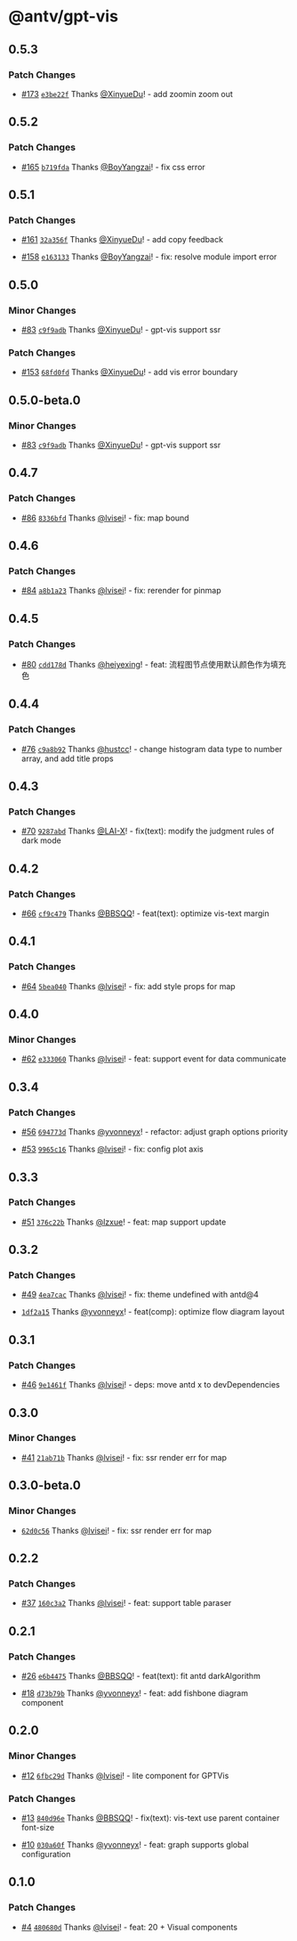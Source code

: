 # @antv/gpt-vis

## 0.5.3

### Patch Changes

- [#173](https://github.com/antvis/GPT-Vis/pull/173) [`e3be22f`](https://github.com/antvis/GPT-Vis/commit/e3be22fb7f328479bde4033eaa92f406846118d0) Thanks [@XinyueDu](https://github.com/XinyueDu)! - add zoomin zoom out

## 0.5.2

### Patch Changes

- [#165](https://github.com/antvis/GPT-Vis/pull/165) [`b719fda`](https://github.com/antvis/GPT-Vis/commit/b719fdac45bee255590ed6850c15ad1ef813d5a6) Thanks [@BoyYangzai](https://github.com/BoyYangzai)! - fix css error

## 0.5.1

### Patch Changes

- [#161](https://github.com/antvis/GPT-Vis/pull/161) [`32a356f`](https://github.com/antvis/GPT-Vis/commit/32a356f404c77579ee64c56c61ca6c6e16cb2ea9) Thanks [@XinyueDu](https://github.com/XinyueDu)! - add copy feedback

- [#158](https://github.com/antvis/GPT-Vis/pull/158) [`e163133`](https://github.com/antvis/GPT-Vis/commit/e1631332190c3195f523d86f70b7c6840e0b599f) Thanks [@BoyYangzai](https://github.com/BoyYangzai)! - fix: resolve module import error

## 0.5.0

### Minor Changes

- [#83](https://github.com/antvis/GPT-Vis/pull/83) [`c9f9adb`](https://github.com/antvis/GPT-Vis/commit/c9f9adb3e22bf697005a821529678f55c16d1d99) Thanks [@XinyueDu](https://github.com/XinyueDu)! - gpt-vis support ssr

### Patch Changes

- [#153](https://github.com/antvis/GPT-Vis/pull/153) [`68fd0fd`](https://github.com/antvis/GPT-Vis/commit/68fd0fd4cef49a9a0c3b19938b031a57dc5d0c84) Thanks [@XinyueDu](https://github.com/XinyueDu)! - add vis error boundary

## 0.5.0-beta.0

### Minor Changes

- [#83](https://github.com/antvis/GPT-Vis/pull/83) [`c9f9adb`](https://github.com/antvis/GPT-Vis/commit/c9f9adb3e22bf697005a821529678f55c16d1d99) Thanks [@XinyueDu](https://github.com/XinyueDu)! - gpt-vis support ssr

## 0.4.7

### Patch Changes

- [#86](https://github.com/antvis/GPT-Vis/pull/86) [`8336bfd`](https://github.com/antvis/GPT-Vis/commit/8336bfdf62c3580198fc6ed3133a0d3f81b01538) Thanks [@lvisei](https://github.com/lvisei)! - fix: map bound

## 0.4.6

### Patch Changes

- [#84](https://github.com/antvis/GPT-Vis/pull/84) [`a8b1a23`](https://github.com/antvis/GPT-Vis/commit/a8b1a232ec515f248173404c30f41a31eb77c884) Thanks [@lvisei](https://github.com/lvisei)! - fix: rerender for pinmap

## 0.4.5

### Patch Changes

- [#80](https://github.com/antvis/GPT-Vis/pull/80) [`cdd178d`](https://github.com/antvis/GPT-Vis/commit/cdd178df929be1f111e5701c7c73fcab57e5fb79) Thanks [@heiyexing](https://github.com/heiyexing)! - feat: 流程图节点使用默认颜色作为填充色

## 0.4.4

### Patch Changes

- [#76](https://github.com/antvis/GPT-Vis/pull/76) [`c9a8b92`](https://github.com/antvis/GPT-Vis/commit/c9a8b92a64f82d791443b7b2f8a6d899c500ef46) Thanks [@hustcc](https://github.com/hustcc)! - change histogram data type to number array, and add title props

## 0.4.3

### Patch Changes

- [#70](https://github.com/antvis/GPT-Vis/pull/70) [`9287abd`](https://github.com/antvis/GPT-Vis/commit/9287abdb4986c5e027a126d658b605a6c6e83d81) Thanks [@LAI-X](https://github.com/LAI-X)! - fix(text): modify the judgment rules of dark mode

## 0.4.2

### Patch Changes

- [#66](https://github.com/antvis/GPT-Vis/pull/66) [`cf9c479`](https://github.com/antvis/GPT-Vis/commit/cf9c479393058b380d4665e6ee512278c3d7572d) Thanks [@BBSQQ](https://github.com/BBSQQ)! - feat(text): optimize vis-text margin

## 0.4.1

### Patch Changes

- [#64](https://github.com/antvis/GPT-Vis/pull/64) [`5bea040`](https://github.com/antvis/GPT-Vis/commit/5bea040fcd9102793e9fcbdb45e1d1a8450f201f) Thanks [@lvisei](https://github.com/lvisei)! - fix: add style props for map

## 0.4.0

### Minor Changes

- [#62](https://github.com/antvis/GPT-Vis/pull/62) [`e333060`](https://github.com/antvis/GPT-Vis/commit/e333060d66d7c082bae9d73f4c31e658c1c8e4e5) Thanks [@lvisei](https://github.com/lvisei)! - feat: support event for data communicate

## 0.3.4

### Patch Changes

- [#56](https://github.com/antvis/GPT-Vis/pull/56) [`694773d`](https://github.com/antvis/GPT-Vis/commit/694773d504e55f4f7c248b30714e6f0a4ce72b60) Thanks [@yvonneyx](https://github.com/yvonneyx)! - refactor: adjust graph options priority

- [#53](https://github.com/antvis/GPT-Vis/pull/53) [`9965c16`](https://github.com/antvis/GPT-Vis/commit/9965c163eb963255a6438fced1aa12b7f5f9c2ee) Thanks [@lvisei](https://github.com/lvisei)! - fix: config plot axis

## 0.3.3

### Patch Changes

- [#51](https://github.com/antvis/GPT-Vis/pull/51) [`376c22b`](https://github.com/antvis/GPT-Vis/commit/376c22b9412b07fd4073cdb967ec4df1ed709720) Thanks [@lzxue](https://github.com/lzxue)! - feat: map support update

## 0.3.2

### Patch Changes

- [#49](https://github.com/antvis/GPT-Vis/pull/49) [`4ea7cac`](https://github.com/antvis/GPT-Vis/commit/4ea7cac0d57029ef821a3a76a512d5cfcf288dba) Thanks [@lvisei](https://github.com/lvisei)! - fix: theme undefined with antd@4

- [`1df2a15`](https://github.com/antvis/GPT-Vis/commit/1df2a150eff9580649fcc1824de571ac9f9df9bc) Thanks [@yvonneyx](https://github.com/yvonneyx)! - feat(comp): optimize flow diagram layout

## 0.3.1

### Patch Changes

- [#46](https://github.com/antvis/GPT-Vis/pull/46) [`9e1461f`](https://github.com/antvis/GPT-Vis/commit/9e1461f511743d33d031ce7020fff6d6efeff480) Thanks [@lvisei](https://github.com/lvisei)! - deps: move antd x to devDependencies

## 0.3.0

### Minor Changes

- [#41](https://github.com/antvis/GPT-Vis/pull/41) [`21ab71b`](https://github.com/antvis/GPT-Vis/commit/21ab71b47691ca8f20a26aa38238c1e84650c578) Thanks [@lvisei](https://github.com/lvisei)! - fix: ssr render err for map

## 0.3.0-beta.0

### Minor Changes

- [`62d0c56`](https://github.com/antvis/GPT-Vis/commit/62d0c5644ed7a310de17f0accd71f4ca5d603a83) Thanks [@lvisei](https://github.com/lvisei)! - fix: ssr render err for map

## 0.2.2

### Patch Changes

- [#37](https://github.com/antvis/GPT-Vis/pull/37) [`160c3a2`](https://github.com/antvis/GPT-Vis/commit/160c3a29ebf882868a3957570cf5df255b9e4042) Thanks [@lvisei](https://github.com/lvisei)! - feat: support table paraser

## 0.2.1

### Patch Changes

- [#26](https://github.com/antvis/GPT-Vis/pull/26) [`e6b4475`](https://github.com/antvis/GPT-Vis/commit/e6b44755e3821c1ed841ded56eee6a289c44fb59) Thanks [@BBSQQ](https://github.com/BBSQQ)! - feat(text): fit antd darkAlgorithm

- [#18](https://github.com/antvis/GPT-Vis/pull/18) [`d73b79b`](https://github.com/antvis/GPT-Vis/commit/d73b79b44b149cd12262de560db9764437091e7e) Thanks [@yvonneyx](https://github.com/yvonneyx)! - feat: add fishbone diagram component

## 0.2.0

### Minor Changes

- [#12](https://github.com/antvis/GPT-Vis/pull/12) [`6fbc29d`](https://github.com/antvis/GPT-Vis/commit/6fbc29d85644a55cf36745ec5cdc5519c22755c5) Thanks [@lvisei](https://github.com/lvisei)! - lite component for GPTVis

### Patch Changes

- [#13](https://github.com/antvis/GPT-Vis/pull/13) [`840d96e`](https://github.com/antvis/GPT-Vis/commit/840d96eeebabb0aa80d647040b64fa6dcc3daa33) Thanks [@BBSQQ](https://github.com/BBSQQ)! - fix(text): vis-text use parent container font-size

- [#10](https://github.com/antvis/GPT-Vis/pull/10) [`030a60f`](https://github.com/antvis/GPT-Vis/commit/030a60fc7abb609f01f5fd0b9d6491bd9839d8ff) Thanks [@yvonneyx](https://github.com/yvonneyx)! - feat: graph supports global configuration

## 0.1.0

### Patch Changes

- [#4](https://github.com/antvis/GPT-Vis/pull/4) [`480680d`](https://github.com/antvis/GPT-Vis/commit/480680d572d85dfff8865617fb1c7ef59c04b922) Thanks [@lvisei](https://github.com/lvisei)! - feat: 20 + Visual components

